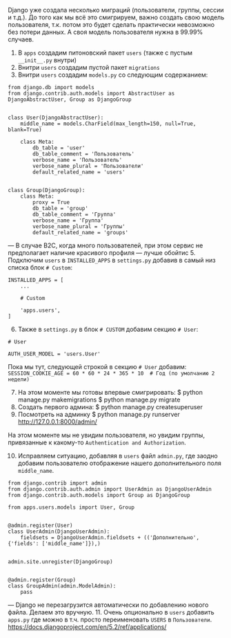 Django уже создала несколько миграций (пользователи, группы, сессии и т.д.).
До того как мы всё это смигрируем, важно создать свою модель пользователя, т.к. потом это будет сделать практически невозможно без потери данных. А своя модель пользователя нужна в 99.99% случаев.

1. В `apps` создадим питоновский пакет `users` (также с пустым `__init__.py` внутри)
2. Внитри `users` создадим пустой пакет `migrations`
3. Внитри `users` создадим `models.py` со следующим содержанием:
```
from django.db import models
from django.contrib.auth.models import AbstractUser as DjangoAbstractUser, Group as DjangoGroup


class User(DjangoAbstractUser):
    middle_name = models.CharField(max_length=150, null=True, blank=True)

    class Meta:
        db_table = 'user'
        db_table_comment = 'Пользователь'
        verbose_name = 'Пользователь'
        verbose_name_plural = 'Пользователи'
        default_related_name = 'users'


class Group(DjangoGroup):
    class Meta:
        proxy = True
        db_table = 'group'
        db_table_comment = 'Группа'
        verbose_name = 'Группа'
        verbose_name_plural = 'Группы'
        default_related_name = 'groups'
```
— В случае B2C, когда много пользователей, при этом сервис не предполагает наличие красивого профиля — лучше обойтис
5. Подключим `users` в `INSTALLED_APPS` в `settings.py` добавив в самый низ списка блок `# Custom`:
```
INSTALLED_APPS = [
    ...

    # Custom

    'apps.users',
]
```
6. Также в `settings.py` в блок `# CUSTOM` добавим секцию `# User`:
```
# User

AUTH_USER_MODEL = 'users.User'
```

Пока мы тут, следующей строкой в секцию `# User` добавим:  
`SESSION_COOKIE_AGE = 60 * 60 * 24 * 365 * 10  # Год (по умолчанию 2 недели)`

7. На этом моменте мы готовы впервые смигрировать:
    $ python manage.py makemigrations
    $ python manage.py migrate
8. Создать первого админа:
    $ python manage.py createsuperuser
9. Посмотреть на админку
    $ python manage.py runserver
    http://127.0.0.1:8000/admin/

На этом моменте мы не увидим пользователя, но увидим группы, привязанные к какому-то `Authentication and Authorization`. 

10. Исправляем ситуацию, добавляя в `users` файл `admin.py`, где заодно добавим пользователю отображение нашего дополнительного поля `middle_name`.

```
from django.contrib import admin
from django.contrib.auth.admin import UserAdmin as DjangoUserAdmin
from django.contrib.auth.models import Group as DjangoGroup

from apps.users.models import User, Group


@admin.register(User)
class UserAdmin(DjangoUserAdmin):
    fieldsets = DjangoUserAdmin.fieldsets + (('Дополнительно', {'fields': ['middle_name']}),)


admin.site.unregister(DjangoGroup)


@admin.register(Group)
class GroupAdmin(admin.ModelAdmin):
    pass
```
— Django не перезагрузится автоматически по добавлению нового файла. Делаем это вручную.
11. Очень опционально в `users` добавить `apps.py` где можно в т.ч. просто переименовать `USERS` в `Пользователи`.
    https://docs.djangoproject.com/en/5.2/ref/applications/